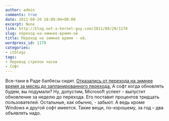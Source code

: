 ```yaml
---
author: admin
comments: true
date: 2011-09-20 18:09:04+00:00
excerpt: None
link: http://blog.not-a-kernel-guy.com/2011/09/20/1178
slug: переход-на-зимнее-время-ой
title: Переход на зимнее время - ой.
wordpress_id: 1178
categories:
- itblogs
tags:
- Перевод стрелок часов
- Софт
---
```


Все-таки в Раде балбесы сидят. [Отказались от перехода на зимнее время за месяц до запланированного перехода.](http://www.rbc.ua/rus/top/show/ukraina-otkazalas-ot-perehoda-na-zimnee-vremya-20092011143300) А софт когда обновлять будем, вы подумали? Ну, допустим, Microsoft успеет – выпустит обновление за неделю до перехода. Его поставит процентов тридцать пользователей. Остальные, как обычно, - забьют. А ведь кроме Windows и другой софт имеется. Такие вещи, по-хорошему, за год – два объявлять надо.
